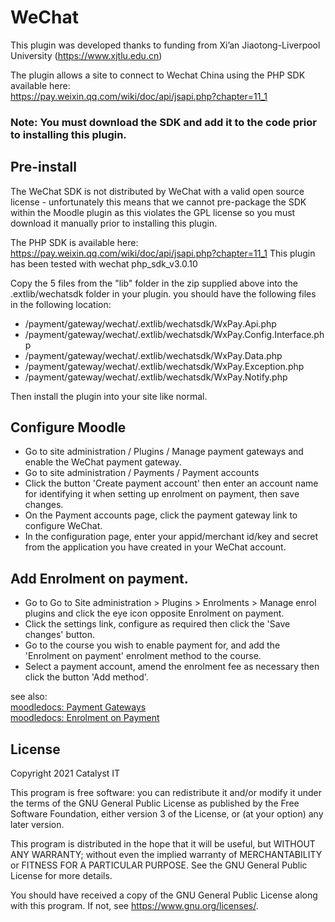 # WeChat  #

This plugin was developed thanks to funding from Xi’an Jiaotong-Liverpool University (https://www.xjtlu.edu.cn)

The plugin allows a site to connect to Wechat China using the PHP SDK available here:  
https://pay.weixin.qq.com/wiki/doc/api/jsapi.php?chapter=11_1
  
### Note: You must download the SDK and add it to the code prior to installing this plugin. ###

## Pre-install ##
The WeChat SDK is not distributed by WeChat with a valid open source license - unfortunately this means that we cannot 
pre-package the SDK within the Moodle plugin as this violates the GPL license so you must download it manually prior to installing this plugin.

The PHP SDK is available here:
https://pay.weixin.qq.com/wiki/doc/api/jsapi.php?chapter=11_1
This plugin has been tested with wechat php_sdk_v3.0.10

Copy the 5 files from the "lib" folder in the zip supplied above into the .extlib/wechatsdk folder in your plugin.
you should have the following files in the following location:
* /payment/gateway/wechat/.extlib/wechatsdk/WxPay.Api.php
* /payment/gateway/wechat/.extlib/wechatsdk/WxPay.Config.Interface.php
* /payment/gateway/wechat/.extlib/wechatsdk/WxPay.Data.php
* /payment/gateway/wechat/.extlib/wechatsdk/WxPay.Exception.php
* /payment/gateway/wechat/.extlib/wechatsdk/WxPay.Notify.php

Then install the plugin into your site like normal.

## Configure Moodle
* Go to site administration / Plugins / Manage payment gateways and enable the WeChat payment gateway.
* Go to site administration / Payments / Payment accounts
* Click the button 'Create payment account' then enter an account name for identifying it when setting up enrolment on payment, then save changes.
* On the Payment accounts page, click the payment gateway link to configure WeChat.
* In the configuration page, enter your appid/merchant id/key and secret from the application you have created in your WeChat account.
      
## Add Enrolment on payment.
* Go to Go to Site administration > Plugins > Enrolments > Manage enrol plugins and click the eye icon opposite Enrolment on payment.
* Click the settings link, configure as required then click the 'Save changes' button.
* Go to the course you wish to enable payment for, and add the 'Enrolment on payment' enrolment method to the course.
* Select a payment account, amend the enrolment fee as necessary then click the button 'Add method'.

see also:  
[moodledocs: Payment Gateways](https://docs.moodle.org/en/Payment_gateways)  
[moodledocs: Enrolment on Payment](https://docs.moodle.org/en/Enrolment_on_payment)

## License ##

Copyright 2021 Catalyst IT

This program is free software: you can redistribute it and/or modify it under
the terms of the GNU General Public License as published by the Free Software
Foundation, either version 3 of the License, or (at your option) any later
version.

This program is distributed in the hope that it will be useful, but WITHOUT ANY
WARRANTY; without even the implied warranty of MERCHANTABILITY or FITNESS FOR A
PARTICULAR PURPOSE.  See the GNU General Public License for more details.

You should have received a copy of the GNU General Public License along with
this program.  If not, see <https://www.gnu.org/licenses/>.

